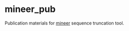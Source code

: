 # mineer_pub

Publication materials for [mineer](https://github.com/michaelsilverstein/mineer) sequence truncation tool.
